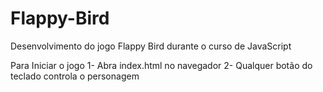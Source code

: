# Flappy-Bird
Desenvolvimento do jogo Flappy Bird durante o curso de JavaScript

Para Iniciar o jogo
1- Abra index.html no navegador
2- Qualquer botão do teclado controla o personagem
